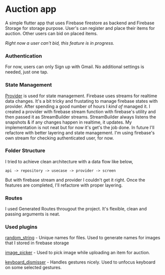 # Auction app

A simple flutter app that uses Firebase firestore as backend and Firebase Storage for storage purpose. User's can register and place their items for auction. Other users can bid on placed items.

_Right now a user can't bid, this feature is in progress._

### Authentication

For now, users can only Sign up with Gmail. No additional settings is needed, just one tap.

### State Management

[Provider](https://pub.dev/packages/provider) is used for state management. Firebase uses streams for realtime data changes. It's a bit tricky and frustating to manage firebase states with provider. After spending a good number of hours I _kind of_ managed it. I created a provider with firebase stream function with firebase's utility and then passed it as StreamBuilder streams. StreamBuilder always listens the snapshots & if any changes happen in realtime, it updates. My implementation is not neat but for now it's get's the job done. In future I'll refactore with better layering and state management. I'm using firebase's own stream for checking authenticated user, for now.

### Folder Structure

I tried to achieve clean architecture with a data flow like below,

```
api -> repository -> usecase -> provider -> screen
```

But with firebase stream and provider I couldn't get it right. Once the
features are completed, I'll refactore with proper layering.

### Routes

I used Generated Routes througout the project. It's flexible, clean and passing arguments is neat.

### Used plugins

[random_string](https://pub.dev/packages/random_string) - Unique names for files. Used to generate names for images that I stored in firebase storage

[image_picker](https://pub.dev/packages/image_picker) - Used to pick image while uploading an item for auction.

[keyboard_dismisser](https://pub.dev/packages/keyboard_dismisser) - Handles gestures nicely. Used to unfocus keyboard on some selected gestures.
